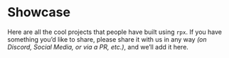 # Showcase

Here are all the cool projects that people have built using `rpx`. If you have something you’d like to share, please share it with us in any way _(on Discord, Social Media, or via a PR, etc.)_, and we’ll add it here.
